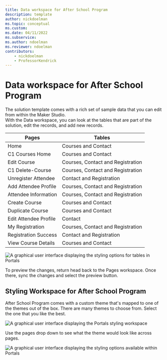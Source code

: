 ```yaml
---
title: Data workspace for After School Program
description: template
author: nickdoelman
ms.topic: conceptual
ms.custom: 
ms.date: 04/11/2022
ms.subservice:
ms.author: ndoelman
ms.reviewer: ndoelman
contributors:
    - nickdoelman
    - ProfessorKendrick
---
```


# Data workspace for After School Program 

The solution template comes with a rich set of sample data that you can edit from within the Maker Studio.  
With the Data workspace, you can look at the tables that are part of the solution, edit the records, and add new records.

| Pages                 | Tables                            |
|-----------------------|-----------------------------------|
| Home                  | Courses and Contact               |
| C1 Courses Home       | Courses and Contact               |
| Edit Course           | Courses, Contact and Registration |
| C1 Delete-Course      | Courses, Contact and Registration |
| Unregister Attendee   | Contact and Registration          |
| Add Attendee Profile  | Courses, Contact and Registration |
| Attendee Information  | Courses, Contact and Registration |
| Create Course         | Courses and Contact               |
| Duplicate Course      | Courses and Contact               |
| Edit Attendee Profile | Contact                           |
| My Registration       | Courses, Contact and Registration |
| Registration Success  | Contact and Registration          |
| View Course Details   | Courses and Contact               |

![A graphical user interface displaying the styling options for tables in Portals ](media/image43.png)

To preview the changes, return head back to the Pages workspace.  Once there, sync the changes and select the preview button.

## Styling Workspace for After School Program

After School Program comes with a custom theme that's mapped to one of the themes out of the box. There are many themes to choose from. Select the one that you like the best.

![A graphical user interface displaying the Portals styling workspace ](media/image44.png)

Use the pages drop down to see what the theme would look like across pages.

![A graphical user interface displaying the styling options available within Portals ](media/image45.png)
